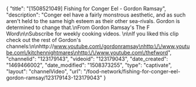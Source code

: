 {
    "title": "[1508521049] Fishing for Conger Eel - Gordon Ramsay",
    "description": "Conger eel have a fairly monstrous aesthetic, and as such aren't held to the same high esteem as their other sea-rivals. Gordon is determined to change that.\nFrom Gordon Ramsay's The F Word\n\nSubscribe for weekly cooking videos. \n\nIf you liked this clip check out the rest of Gordon's channels:\n\nhttp:\/\/www.youtube.com\/gordonramsay\nhttp:\/\/www.youtube.com\/kitchennightmares\nhttp:\/\/www.youtube.com\/thefword",
    "channelid": "123179143",
    "videoid": "123179043",
    "date_created": "1469466002",
    "date_modified": "1508373255",
    "type": "captivate",
    "layout": "channelVideo",
    "url": "\/food-network\/fishing-for-conger-eel-gordon-ramsay\/123179143-123179043"
}